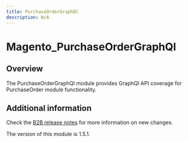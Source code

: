 ```yaml
---
title: PurchaseOrderGraphQl
description: N/A
---
```


# Magento_PurchaseOrderGraphQl

## Overview

The PurchaseOrderGraphQl module provides GraphQl API coverage for PurchaseOrder module functionality.

## Additional information

Check the [B2B release notes](https://experienceleague.adobe.com/en/docs/commerce-admin/b2b/release-notes) for more information on new changes.

<InlineAlert slots="text" />
The version of this module is 1.5.1.
